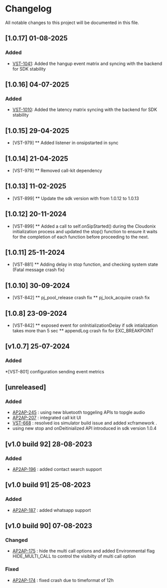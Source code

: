 # Changelog 

All notable changes to this project will be documented in this file.
## [1.0.17] 01-08-2025
### Added
* [VST-1041](https://exotel.atlassian.net/browse/VST-1041): Added the hangup event matrix and syncing with the backend for SDK stability

## [1.0.16] 04-07-2025
### Added
* [VST-1010](https://exotel.atlassian.net/browse/VST-1010): Added the latency matrix syncing with the backend for SDK stability

## [1.0.15] 29-04-2025
* [VST-979]
  ** Added listener in onsipstarted in sync

## [1.0.14] 21-04-2025
* [VST-979]
  ** Removed call-kit dependency

## [1.0.13] 11-02-2025
* [VST-899]
  ** Update the sdk version with from 1.0.12 to 1.0.13 

## [1.0.12] 20-11-2024
* [VST-899]
  ** Added a call to self.onSipStarted() during the Cloudonix initialization process and updated the stop() function to ensure it waits for the completion of each function before proceeding to the next.

## [1.0.11] 25-11-2024
* [VST-881]
  ** Adding delay in stop function, and checking system state (Fatal message crash fix)

## [1.0.10] 30-09-2024
* [VST-842]
** pj_pool_release crash fix 
** pj_lock_acquire crash fix


## [1.0.8] 23-09-2024
* [VST-842]
** exposed event for onInitializationDelay if sdk intialization takes more than 5 sec 
** appendLog crash fix for EXC_BREAKPOINT

## [v1.0.7] 25-07-2024

### Added
*[VST-801] configuration sending event metrics

## [unreleased]

### Added
* [AP2AP-245](https://exotel.atlassian.net/browse/AP2AP-245) : using new bluetooth toggeling APIs to topgle audio
* [AP2AP-207](https://exotel.atlassian.net/browse/AP2AP-207) : integrated call kit UI
* [VST-668](https://exotel.atlassian.net/browse/VST-668) : resolved ios simulator build issue and  added xcframework .
* using new stop and onDeitinialized API introduced in sdk version 1.0.4

## [v1.0 build 92] 28-08-2023

### Added
* [AP2AP-196](https://exotel.atlassian.net/browse/AP2AP-196) : added contact search support

## [v1.0 build 91]  25-08-2023

### Added
* [AP2AP-187](https://exotel.atlassian.net/browse/AP2AP-187) : added whatsapp support

## [v1.0 build 90]  07-08-2023

### Changed
*   [AP2AP-175](https://exotel.atlassian.net/browse/AP2AP-175) : hide the multi call options and added Environmental flag HIDE_MULTI_CALL to control the visibilty of multi call option

### Fixed
*  [AP2AP-174](https://exotel.atlassian.net/browse/AP2AP-174) : fixed crash due to timeformat of 12h  